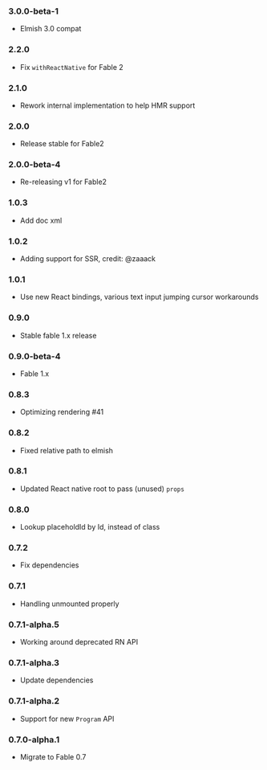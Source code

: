### 3.0.0-beta-1

* Elmish 3.0 compat

### 2.2.0

* Fix `withReactNative` for Fable 2

### 2.1.0

* Rework internal implementation to help HMR support

### 2.0.0
* Release stable for Fable2

### 2.0.0-beta-4

* Re-releasing v1 for Fable2

### 1.0.3

* Add doc xml

### 1.0.2

* Adding support for SSR, credit: @zaaack

### 1.0.1

* Use new React bindings, various text input jumping cursor workarounds

### 0.9.0

* Stable fable 1.x release

### 0.9.0-beta-4

* Fable 1.x

### 0.8.3

* Optimizing rendering #41

### 0.8.2

* Fixed relative path to elmish

### 0.8.1

* Updated React native root to pass (unused) `props`

### 0.8.0

* Lookup placeholdId by Id, instead of class

### 0.7.2

* Fix dependencies

### 0.7.1

* Handling unmounted properly

### 0.7.1-alpha.5

* Working around deprecated RN API

### 0.7.1-alpha.3

* Update dependencies

### 0.7.1-alpha.2

* Support for new `Program` API

### 0.7.0-alpha.1

* Migrate to Fable 0.7

